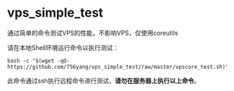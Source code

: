 
# vps_simple_test

通过简单的命令测试VPS的性能，不影响VPS，仅使用coreutils

请在本地Shell环境运行命令以执行测试：

	bash -c "$(wget -qO- https://github.com/756yang/vps_simple_test/raw/master/vpscore_test.sh)"

此命令通过ssh执行远程命令进行测试，**请勿在服务器上执行以上命令**。
